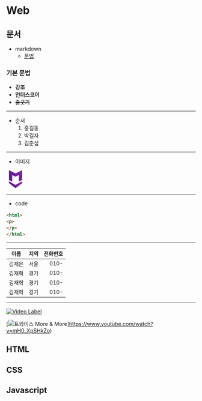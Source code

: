 # Web
## 문서
 * markdown
   * [문법](https://github.com/adam-p/markdown-here/wiki/Markdown-Cheatsheet) 
### 기본 문법
  * **강조**
  * __언더스코어__
  * ~~줄긋기~~
----
 * 순서
   1. 홍길동
   1. 박길자
   1. 김춘섭
----
 * 이미지
 
![](https://github.com/adam-p/markdown-here/raw/master/src/common/images/icon48.png)

----
 * code
```html
<html>
<p>
</p>
</html>
```

----
| 이름        | 지역           | 전화번호  |
| ------------- |:-------------:| -----:|
| 김재은     | 서울 | 010- |
| 김재혁      | 경기      |  010- |
| 김재혁      | 경기      |  010- |
| 김재혁      | 경기      |  010- |


----

[![Video Label](http://img.youtube.com/vi/uLR1RNqJ1Mw/0.jpg)](https://youtu.be/uLR1RNqJ1Mw?t=0s)


[![트와이스 More & More](http://img.youtube.com/vi/YOUTUBE_VIDEO_ID_HERE/0.jpg)]https://www.youtube.com/watch?v=mH0_XpSHkZo)

## HTML

## CSS

## Javascript
